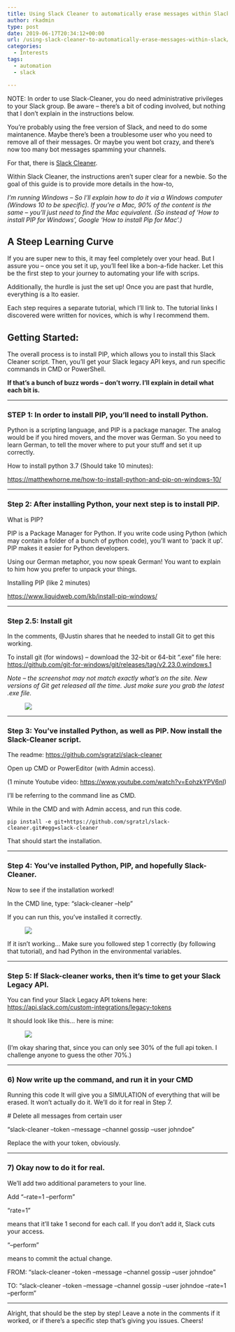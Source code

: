 ```yaml
---
title: Using Slack Cleaner to automatically erase messages within Slack
author: rkadmin
type: post
date: 2019-06-17T20:34:12+00:00
url: /using-slack-cleaner-to-automatically-erase-messages-within-slack/
categories:
  - Interests
tags:
  - automation
  - slack

---
```

NOTE: In order to use Slack-Cleaner, you do need administrative privileges to your Slack group. Be aware &#8211; there’s a bit of coding involved, but nothing that I don’t explain in the instructions below.

You’re probably using the free version of Slack, and need to do some maintanence. Maybe there’s been a troublesome user who you need to remove all of their messages. Or maybe you went bot crazy, and there’s now too many bot messages spamming your channels. 

For that, there is <a href="https://github.com/sgratzl/slack-cleaner" target="_blank" rel="noreferrer noopener" aria-label=" (opens in a new tab)">Slack Cleaner</a>.

Within Slack Cleaner, the instructions aren’t super clear for a newbie. So the goal of this guide is to provide more details in the how-to, 

_I&#8217;m running Windows &#8211; So I&#8217;ll explain how to do it via a Windows computer (Windows 10 to be specific). If you&#8217;re a Mac, 90% of the content is the same &#8211; you’ll just need to find the Mac equivalent. (So instead of ‘How to install PIP for Windows’, Google ‘How to install Pip for Mac’.)_  


## A Steep Learning Curve

If you are super new to this, it may feel completely over your head. But I assure you &#8211; once you set it up, you&#8217;ll feel like a bon-a-fide hacker. Let this be the first step to your journey to automating your life with scrips.

Additionally, the hurdle is just the set up! Once you are past that hurdle, everything is a lto easier. 

Each step requires a separate tutorial, which I’ll link to. The tutorial links I discovered were written for novices, which is why I recommend them.

## Getting Started:   


The overall process is to install PIP, which allows you to install this Slack Cleaner script. Then, you&#8217;ll get your Slack legacy API keys, and run specific commands in CMD or PowerShell.

**If that’s a bunch of buzz words &#8211; don’t worry. I’ll explain in detail what each bit is.**   


<hr class="wp-block-separator" />

### STEP 1: In order to install PIP, you’ll need to install Python. 

Python is a scripting language, and PIP is a package manager. The analog would be if you hired movers, and the mover was German. So you need to learn German, to tell the mover where to put your stuff and set it up correctly.  


How to install python 3.7 (Should take 10 minutes): 

<a href="https://matthewhorne.me/how-to-install-python-and-pip-on-windows-10/" target="_blank" rel="noreferrer noopener" aria-label=" (opens in a new tab)">https://matthewhorne.me/how-to-install-python-and-pip-on-windows-10/</a>

<hr class="wp-block-separator" />

### Step 2: After installing Python, your next step is to install PIP. 

What is PIP? 

PIP is a Package Manager for Python. If you write code using Python (which may contain a folder of a bunch of python code), you’ll want to ‘pack it up’. PIP makes it easier for Python developers. 

Using our German metaphor, you now speak German! You want to explain to him how you prefer to unpack your things.

Installing PIP (like 2 minutes) 

<https://www.liquidweb.com/kb/install-pip-windows/>   


<hr class="wp-block-separator" />

### Step 2.5: Install git

In the comments, @Justin shares that he needed to install Git to get this working. 

To install git (for windows) &#8211; download the 32-bit or 64-bit &#8220;.exe&#8221; file here: <https://github.com/git-for-windows/git/releases/tag/v2.23.0.windows.1>

_Note &#8211; the screenshot may not match exactly what&#8217;s on the site. New versions of Git get released all the time. Just make sure you grab the latest .exe file._ <figure class="wp-block-image">

![][1]</figure> 

<hr class="wp-block-separator" />

### Step 3: You’ve installed Python, as well as PIP. Now install the Slack-Cleaner script.   


The readme: [<https://github.com/sgratzl/slack-cleaner>][2]

Open up CMD or PowerEditor (with Admin access).

(1 minute Youtube video: <a href="https://www.youtube.com/watch?v=EohzkYPV6nI" target="_blank" rel="noreferrer noopener" aria-label=" (opens in a new tab)">https://www.youtube.com/watch?v=EohzkYPV6nI</a>)

I’ll be referring to the command line as CMD. 

While in the CMD and with Admin access, and run this code. 

<pre class="wp-block-code"><code>pip install -e git+https://github.com/sgratzl/slack-cleaner.git#egg=slack-cleaner</code></pre>

That should start the installation.

<hr class="wp-block-separator" />

### Step 4: You’ve installed Python, PIP, and hopefully Slack-Cleaner.

Now to see if the installation worked!

In the CMD line, type: &#8220;slack-cleaner &#8211;help&#8221; 

If you can run this, you&#8217;ve installed it correctly.   
<figure class="wp-block-image">

![][3]</figure> 

If it isn&#8217;t working&#8230; Make sure you followed step 1 correctly (by following that tutorial), and had Python in the environmental variables.   


<hr class="wp-block-separator" />

### Step 5: If Slack-cleaner works, then it&#8217;s time to get your Slack Legacy API.

You can find your Slack Legacy API tokens here: <https://api.slack.com/custom-integrations/legacy-tokens>   


It should look like this&#8230; here is mine: <figure class="wp-block-image">

![][4]</figure> 

(I&#8217;m okay sharing that, since you can only see 30% of the full api token. I challenge anyone to guess the other 70%.)   


<hr class="wp-block-separator" />

### 6) Now write up the command, and run it in your CMD   


Running this code It will give you a SIMULATION of everything that will be erased. It won’t actually do it. We’ll do it for real in Step 7. 

\# Delete all messages from certain user

&#8220;slack-cleaner &#8211;token <TOKEN> &#8211;message &#8211;channel gossip &#8211;user johndoe&#8221; 

Replace the <TOKEN> with your token, obviously.   


<hr class="wp-block-separator" />

### 7) Okay now to do it for real. 

We’ll add two additional parameters to your line.

Add “&#8211;rate=1 &#8211;perform” 

“rate=1” 

means that it&#8217;ll take 1 second for each call. If you don&#8217;t add it, Slack cuts your access.   


“&#8211;perform” 

means to commit the actual change. 

FROM: &#8220;slack-cleaner &#8211;token <TOKEN> &#8211;message &#8211;channel gossip &#8211;user johndoe&#8221;   


TO: &#8220;slack-cleaner &#8211;token <TOKEN> &#8211;message &#8211;channel gossip &#8211;user johndoe &#8211;rate=1 &#8211;perform&#8221;   


<hr class="wp-block-separator" />

Alright, that should be the step by step! Leave a note in the comments if it worked, or if there’s a specific step that’s giving you issues. Cheers!

 [1]: https://static.md/24c5421a266a9368c7f32e43e51230c2.png
 [2]: https://github.com/sgratzl/slack-cleaner
 [3]: https://i.imgur.com/hAO13Dz.png 
 [4]: https://i.imgur.com/4abIHC7.png 